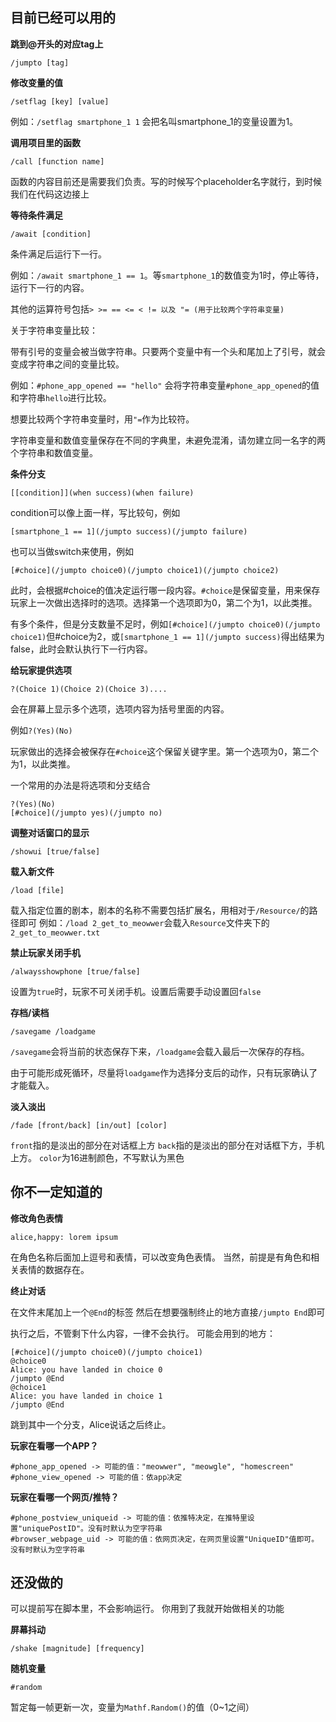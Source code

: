 ## 目前已经可以用的
**跳到@开头的对应tag上**

```/jumpto [tag]```

**修改变量的值**

```/setflag [key] [value]```

例如：```/setflag smartphone_1 1```
会把名叫smartphone_1的变量设置为1。

**调用项目里的函数**

```/call [function name]```

函数的内容目前还是需要我们负责。写的时候写个placeholder名字就行，到时候我们在代码这边接上

**等待条件满足**

```/await [condition]```

条件满足后运行下一行。

例如：```/await smartphone_1 == 1```。等```smartphone_1```的数值变为1时，停止等待，运行下一行的内容。

其他的运算符号包括```> >= == <= < != 以及 "= (用于比较两个字符串变量)```

关于字符串变量比较：

带有引号的变量会被当做字符串。只要两个变量中有一个头和尾加上了引号，就会变成字符串之间的变量比较。

例如：```#phone_app_opened == "hello"``` 会将字符串变量```#phone_app_opened```的值和字符串```hello```进行比较。

想要比较两个字符串变量时，用```"=```作为比较符。

字符串变量和数值变量保存在不同的字典里，未避免混淆，请勿建立同一名字的两个字符串和数值变量。

**条件分支**

```[[condition]](when success)(when failure)```

condition可以像上面一样，写比较句，例如

```[smartphone_1 == 1](/jumpto success)(/jumpto failure)```

也可以当做switch来使用，例如

```[#choice](/jumpto choice0)(/jumpto choice1)(/jumpto choice2)```

此时，会根据#choice的值决定运行哪一段内容。```#choice```是保留变量，用来保存玩家上一次做出选择时的选项。选择第一个选项即为0，第二个为1，以此类推。

有多个条件，但是分支数量不足时，例如```[#choice](/jumpto choice0)(/jumpto choice1)```但#choice为2，或```[smartphone_1 == 1](/jumpto success)```得出结果为false，此时会默认执行下一行内容。

**给玩家提供选项**

```?(Choice 1)(Choice 2)(Choice 3)....```

会在屏幕上显示多个选项，选项内容为括号里面的内容。

例如```?(Yes)(No)```

玩家做出的选择会被保存在```#choice```这个保留关键字里。第一个选项为0，第二个为1，以此类推。

一个常用的办法是将选项和分支结合

```
?(Yes)(No)
[#choice](/jumpto yes)(/jumpto no)
```


**调整对话窗口的显示**

```/showui [true/false]```

**载入新文件**

```/load [file]```


载入指定位置的剧本，剧本的名称不需要包括扩展名，用相对于```/Resource/```的路径即可
例如：```/load 2_get_to_meowwer```会载入```Resource```文件夹下的```2_get_to_meowwer.txt```

**禁止玩家关闭手机**

```/alwaysshowphone [true/false]```

设置为```true```时，玩家不可关闭手机。设置后需要手动设置回```false```

**存档/读档**

```/savegame /loadgame```

```/savegame```会将当前的状态保存下来，```/loadgame```会载入最后一次保存的存档。

由于可能形成死循环，尽量将```loadgame```作为选择分支后的动作，只有玩家确认了才能载入。


**淡入淡出**

```/fade [front/back] [in/out] [color]```

```front```指的是淡出的部分在对话框上方
```back```指的是淡出的部分在对话框下方，手机上方。
```color```为16进制颜色，不写默认为黑色


## 你不一定知道的

**修改角色表情**

```alice,happy: lorem ipsum```

在角色名称后面加上逗号和表情，可以改变角色表情。
当然，前提是有角色和相关表情的数据存在。

**终止对话**

在文件末尾加上一个```@End```的标签
然后在想要强制终止的地方直接```/jumpto End```即可


执行之后，不管剩下什么内容，一律不会执行。
可能会用到的地方：

```
[#choice](/jumpto choice0)(/jumpto choice1)
@choice0
Alice: you have landed in choice 0
/jumpto @End
@choice1
Alice: you have landed in choice 1
/jumpto @End
```

跳到其中一个分支，Alice说话之后终止。

**玩家在看哪一个APP？**

```
#phone_app_opened -> 可能的值："meowwer", "meowgle", "homescreen"
#phone_view_opened -> 可能的值：依app决定
```

**玩家在看哪一个网页/推特？**

```
#phone_postview_uniqueid -> 可能的值：依推特决定，在推特里设置"uniquePostID"。没有时默认为空字符串
#browser_webpage_uid -> 可能的值：依网页决定，在网页里设置"UniqueID"值即可。没有时默认为空字符串
```


## 还没做的

可以提前写在脚本里，不会影响运行。
你用到了我就开始做相关的功能

**屏幕抖动**

```/shake [magnitude] [frequency]```

**随机变量**

```#random```

暂定每一帧更新一次，变量为```Mathf.Random()```的值（0~1之间）
